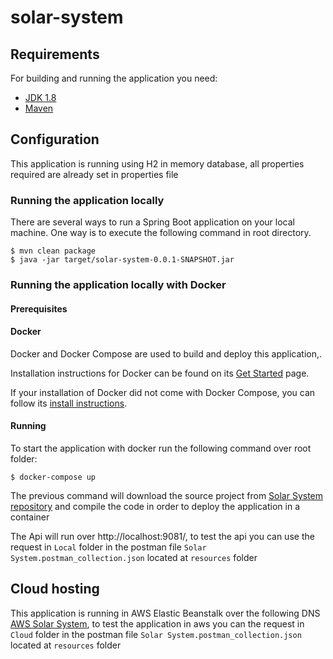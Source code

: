 # solar-system

## Requirements
For building and running the application you need:

* [JDK 1.8](http://www.oracle.com/technetwork/java/javase/downloads/index.html)
* [Maven](https://maven.apache.org/download.cgi)

## Configuration

This application is running using H2 in memory database, all properties required are already set in properties file

### Running the application locally

There are several ways to run a Spring Boot application on your local machine. One way is to execute the following command in root directory.

```
$ mvn clean package 
$ java -jar target/solar-system-0.0.1-SNAPSHOT.jar

```

### Running the application locally with Docker

#### Prerequisites

#### Docker

Docker and Docker Compose are used to build and deploy this application,.

Installation instructions for Docker can be found on its [Get Started](https://docs.docker.com/get-started/) page.

If your installation of Docker did not come with Docker Compose, you can follow its
[install instructions](https://docs.docker.com/compose/install/).

#### Running

To start the application with docker run the following command over root folder:

```
$ docker-compose up
```

The previous command will download the source project from [Solar System repository](https://github.com/williamlema/solar-system) and compile the code in order to deploy the application in a container


The Api will run over http://localhost:9081/, to test the api you can use the request in `Local` folder in the postman file `Solar System.postman_collection.json` located at `resources` folder

## Cloud hosting

This application is running in AWS Elastic Beanstalk over the following DNS [AWS Solar System](http://solarsystem-env.eba-xzagkmjh.us-west-2.elasticbeanstalk.com/), to test the application in aws you can the request in `Cloud` folder in the postman file `Solar System.postman_collection.json` located at `resources` folder